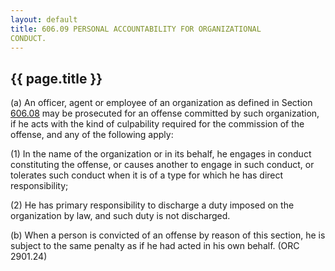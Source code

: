 ```yaml
---
layout: default 
title: 606.09 PERSONAL ACCOUNTABILITY FOR ORGANIZATIONAL
CONDUCT.
---
```


{{ page.title }}
----------------

​(a) An officer, agent or employee of an organization as defined in
Section [606.08](297e73eb.html) may be prosecuted for an offense
committed by such organization, if he acts with the kind of culpability
required for the commission of the offense, and any of the following
apply:

​(1) In the name of the organization or in its behalf, he engages in
conduct constituting the offense, or causes another to engage in such
conduct, or tolerates such conduct when it is of a type for which he has
direct responsibility;

​(2) He has primary responsibility to discharge a duty imposed on the
organization by law, and such duty is not discharged.

​(b) When a person is convicted of an offense by reason of this section,
he is subject to the same penalty as if he had acted in his own behalf.
(ORC 2901.24)
